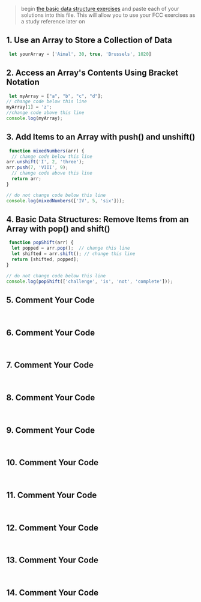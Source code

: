 > begin [the basic data structure exercises](https://learn.freecodecamp.org/javascript-algorithms-and-data-structures/basic-data-structures) and paste each of your solutions into this file.  This will allow you to use your FCC exercises as a study reference later on  


## 1. Use an Array to Store a Collection of Data
```js
 let yourArray = ['Aimal', 30, true, 'Brussels', 1020]

```
## 2. Access an Array's Contents Using Bracket Notation
```js
 let myArray = ["a", "b", "c", "d"];
// change code below this line
myArray[1] = 'z';
//change code above this line
console.log(myArray);
```
## 3. Add Items to an Array with push() and unshift()
```js
 function mixedNumbers(arr) {
  // change code below this line
arr.unshift('I', 2, 'three');
arr.push(7, 'VIII', 9);
  // change code above this line
  return arr;
}

// do not change code below this line
console.log(mixedNumbers(['IV', 5, 'six']));
```
## 4. Basic Data Structures: Remove Items from an Array with pop() and shift()
```js
 function popShift(arr) {
  let popped = arr.pop();  // change this line
  let shifted = arr.shift(); // change this line
  return [shifted, popped];
}

// do not change code below this line
console.log(popShift(['challenge', 'is', 'not', 'complete']));
```
## 5. Comment Your Code
```js
 
```
## 6. Comment Your Code
```js
 
```
## 7. Comment Your Code
```js
 
```
## 8. Comment Your Code
```js
 
```
## 9. Comment Your Code
```js
 
```
## 10. Comment Your Code
```js
 
```
## 11. Comment Your Code
```js
 
```
## 12. Comment Your Code
```js
 
```
## 13. Comment Your Code
```js
 
```
## 14. Comment Your Code
```js
 
```
